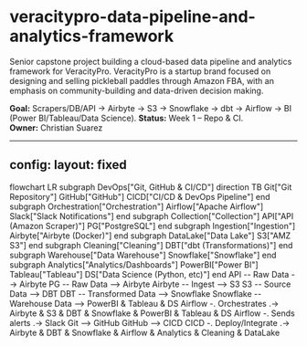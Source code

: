 # veracitypro-data-pipeline-and-analytics-framework
Senior capstone project building a cloud-based data pipeline and analytics framework for VeracityPro. VeracityPro is a startup brand focused on designing and selling pickleball paddles through Amazon FBA, with an emphasis on community-building and data-driven decision making.

**Goal:** Scrapers/DB/API → Airbyte → S3 → Snowflake → dbt → Airflow → BI (Power BI/Tableau/Data Science). 
**Status:** Week 1 – Repo & CI.  
**Owner:** Christian Suarez

---
config:
  layout: fixed
---
flowchart LR
 subgraph DevOps["Git, GitHub & CI/CD"]
    direction TB
        Git["Git Repository"]
        GitHub["GitHub"]
        CICD["CI/CD & DevOps Pipeline"]
  end
 subgraph Orchestration["Orchestration"]
        Airflow["Apache Airflow"]
        Slack["Slack Notifications"]
  end
 subgraph Collection["Collection"]
        API["API (Amazon Scraper)"]
        PG["PostgreSQL"]
  end
 subgraph Ingestion["Ingestion"]
        Airbyte["Airbyte (Docker)"]
  end
 subgraph DataLake["Data Lake"]
        S3["AMZ S3"]
  end
 subgraph Cleaning["Cleaning"]
        DBT["dbt (Transformations)"]
  end
 subgraph Warehouse["Data Warehouse"]
        Snowflake["Snowflake"]
  end
 subgraph Analytics["Analytics/Dashboards"]
        PowerBI["Power BI"]
        Tableau["Tableau"]
        DS["Data Science (Python, etc)"]
  end
    API -- Raw Data --> Airbyte
    PG -- Raw Data --> Airbyte
    Airbyte -- Ingest --> S3
    S3 -- Source Data --> DBT
    DBT -- Transformed Data --> Snowflake
    Snowflake -- Warehouse Data --> PowerBI & Tableau & DS
    Airflow -. Orchestrates .-> Airbyte & S3 & DBT & Snowflake & PowerBI & Tableau & DS
    Airflow -. Sends alerts .-> Slack
    Git --> GitHub
    GitHub --> CICD
    CICD -. Deploy/Integrate .-> Airbyte & DBT & Snowflake & Airflow & Analytics & Cleaning & DataLake